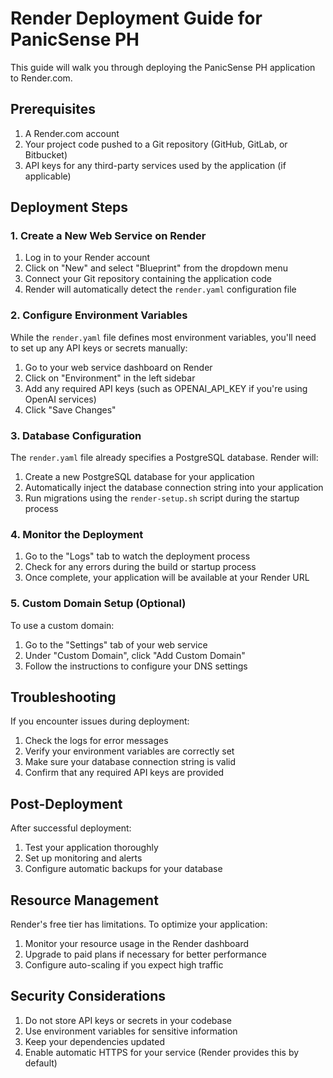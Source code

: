 # Render Deployment Guide for PanicSense PH

This guide will walk you through deploying the PanicSense PH application to Render.com.

## Prerequisites

1. A Render.com account
2. Your project code pushed to a Git repository (GitHub, GitLab, or Bitbucket)
3. API keys for any third-party services used by the application (if applicable)

## Deployment Steps

### 1. Create a New Web Service on Render

1. Log in to your Render account
2. Click on "New" and select "Blueprint" from the dropdown menu
3. Connect your Git repository containing the application code
4. Render will automatically detect the `render.yaml` configuration file

### 2. Configure Environment Variables

While the `render.yaml` file defines most environment variables, you'll need to set up any API keys or secrets manually:

1. Go to your web service dashboard on Render
2. Click on "Environment" in the left sidebar
3. Add any required API keys (such as OPENAI_API_KEY if you're using OpenAI services)
4. Click "Save Changes"

### 3. Database Configuration

The `render.yaml` file already specifies a PostgreSQL database. Render will:

1. Create a new PostgreSQL database for your application
2. Automatically inject the database connection string into your application
3. Run migrations using the `render-setup.sh` script during the startup process

### 4. Monitor the Deployment

1. Go to the "Logs" tab to watch the deployment process
2. Check for any errors during the build or startup process
3. Once complete, your application will be available at your Render URL

### 5. Custom Domain Setup (Optional)

To use a custom domain:

1. Go to the "Settings" tab of your web service
2. Under "Custom Domain", click "Add Custom Domain"
3. Follow the instructions to configure your DNS settings

## Troubleshooting

If you encounter issues during deployment:

1. Check the logs for error messages
2. Verify your environment variables are correctly set
3. Make sure your database connection string is valid
4. Confirm that any required API keys are provided

## Post-Deployment

After successful deployment:

1. Test your application thoroughly
2. Set up monitoring and alerts
3. Configure automatic backups for your database

## Resource Management

Render's free tier has limitations. To optimize your application:

1. Monitor your resource usage in the Render dashboard
2. Upgrade to paid plans if necessary for better performance
3. Configure auto-scaling if you expect high traffic

## Security Considerations

1. Do not store API keys or secrets in your codebase
2. Use environment variables for sensitive information
3. Keep your dependencies updated
4. Enable automatic HTTPS for your service (Render provides this by default)